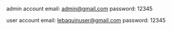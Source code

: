 admin account
email: admin@gmail.com
password: 12345

user account 
email: lebaquinuser@gmail.com
password: 12345
